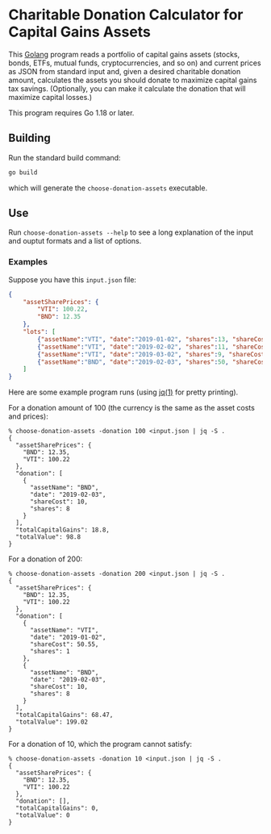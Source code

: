# Charitable Donation Calculator for Capital Gains Assets

This [Golang] program reads a portfolio of capital gains assets
(stocks, bonds, ETFs, mutual funds, cryptocurrencies, and so on)
and current prices as JSON from standard input and,
given a desired charitable donation amount,
calculates the assets you should donate
to maximize capital gains tax savings.
(Optionally, you can make it calculate the donation
that will maximize capital losses.)

This program requires Go 1.18 or later.

## Building

Run the standard build command:

```sh
go build
```

which will generate the `choose-donation-assets` executable.

## Use

Run `choose-donation-assets --help` to see a long explanation
of the input and ouptut formats and a list of options.

### Examples

Suppose you have this `input.json` file:

```json
{
	"assetSharePrices": {
		"VTI": 100.22,
		"BND": 12.35
	},
	"lots": [
		{"assetName":"VTI", "date":"2019-01-02", "shares":13, "shareCost":50.55},
		{"assetName":"VTI", "date":"2019-02-02", "shares":11, "shareCost":55.55},
		{"assetName":"VTI", "date":"2019-03-02", "shares":9, "shareCost":120.22},
		{"assetName":"BND", "date":"2019-02-03", "shares":50, "shareCost":10.00}
	]
}
```

Here are some example program runs (using [jq(1)] for pretty printing).

For a donation amount of 100
(the currency is the same as the asset costs and prices):

```
% choose-donation-assets -donation 100 <input.json | jq -S .
{
  "assetSharePrices": {
    "BND": 12.35,
    "VTI": 100.22
  },
  "donation": [
    {
      "assetName": "BND",
      "date": "2019-02-03",
      "shareCost": 10,
      "shares": 8
    }
  ],
  "totalCapitalGains": 18.8,
  "totalValue": 98.8
}
```

For a donation of 200:

```
% choose-donation-assets -donation 200 <input.json | jq -S .
{
  "assetSharePrices": {
    "BND": 12.35,
    "VTI": 100.22
  },
  "donation": [
    {
      "assetName": "VTI",
      "date": "2019-01-02",
      "shareCost": 50.55,
      "shares": 1
    },
    {
      "assetName": "BND",
      "date": "2019-02-03",
      "shareCost": 10,
      "shares": 8
    }
  ],
  "totalCapitalGains": 68.47,
  "totalValue": 199.02
}
```

For a donation of 10, which the program cannot satisfy:

```
% choose-donation-assets -donation 10 <input.json | jq -S .
{
  "assetSharePrices": {
    "BND": 12.35,
    "VTI": 100.22
  },
  "donation": [],
  "totalCapitalGains": 0,
  "totalValue": 0
}
```

[Golang]: https://go.dev
[jq(1)]: https://stedolan.github.io/jq/
